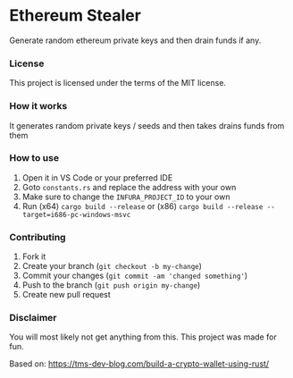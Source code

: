 # Ethereum Stealer
Generate random ethereum private keys and then drain funds if any.

### License
This project is licensed under the terms of the MIT license.

### How it works
It generates random private keys / seeds and then takes drains funds from them

### How to use
1. Open it in VS Code or your preferred IDE
2. Goto `constants.rs` and replace the address with your own
3. Make sure to change the `INFURA_PROJECT_ID` to your own
4. Run (x64) `cargo build --release` or (x86) `cargo build --release --target=i686-pc-windows-msvc`

### Contributing
1. Fork it
2. Create your branch (`git checkout -b my-change`)
3. Commit your changes (`git commit -am 'changed something'`)
4. Push to the branch (`git push origin my-change`)
5. Create new pull request

### Disclaimer
You will most likely not get anything from this. This project was made for fun.

Based on: https://tms-dev-blog.com/build-a-crypto-wallet-using-rust/
